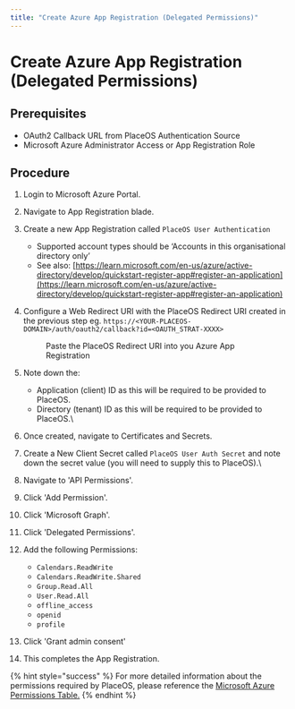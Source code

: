 ```yaml
---
title: "Create Azure App Registration (Delegated Permissions)"
---
```


# Create Azure App Registration (Delegated Permissions)

## Prerequisites

* OAuth2 Callback URL from PlaceOS Authentication Source
* Microsoft Azure Administrator Access or App Registration Role

## Procedure

1. Login to Microsoft Azure Portal.
2. Navigate to App Registration blade.
3. Create a new App Registration called `PlaceOS User Authentication`
   * Supported account types should be ‘Accounts in this organisational directory only’
   * See also: [https://learn.microsoft.com/en-us/azure/active-directory/develop/quickstart-register-app#register-an-application](https://learn.microsoft.com/en-us/azure/active-directory/develop/quickstart-register-app#register-an-application)
4.  Configure a Web Redirect URI with the PlaceOS Redirect URI created in the previous step eg. `https://<YOUR-PLACEOS-DOMAIN>/auth/oauth2/callback?id=<OAUTH_STRAT-XXXX>`&#x20;

    <figure><!-- TODO: Add screenshot --><figcaption><p>Paste the PlaceOS Redirect URI into you Azure App Registration</p></figcaption></figure>
5. Note down the:
   * Application (client) ID as this will be required to be provided to PlaceOS.
   * Directory (tenant) ID as this will be required to be provided to PlaceOS.\
     <!-- TODO: Add screenshot -  -->
6. Once created, navigate to Certificates and Secrets.
7. Create a New Client Secret called `PlaceOS User Auth Secret` and note down the secret value (you will need to supply this to PlaceOS).\
   <!-- TODO: Add screenshot -  -->
8. Navigate to 'API Permissions'.
9. Click 'Add Permission'.
10. Click 'Microsoft Graph'.
11. Click 'Delegated Permissions'.
12. Add the following Permissions:
    * `Calendars.ReadWrite`
    * `Calendars.ReadWrite.Shared`
    * `Group.Read.All`
    * `User.Read.All`
    * `offline_access`
    * `openid`
    * `profile`
13. Click 'Grant admin consent'
14. This completes the App Registration.

{% hint style="success" %}
For more detailed information about the permissions required by PlaceOS, please reference the [Microsoft Azure Permissions Table.](../../../reference/microsoft-azure-permissions.md)
{% endhint %}

